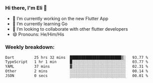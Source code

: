 ### Hi there, I'm Eli 👋
- 🔭 I’m currently working on the new Flutter App
- 🌱 I’m currently learning Go
- 🦄 I’m looking to collaborate with other flutter developers
- 😄 Pronouns: He/Him/His

### Weekly breakdown:
<!--START_SECTION:waka-->

```txt
Dart         25 hrs 32 mins  ███████████████████████▒░   93.77 %
TypeScript   1 hr 1 min      █░░░░░░░░░░░░░░░░░░░░░░░░   03.77 %
YAML         37 mins         ▓░░░░░░░░░░░░░░░░░░░░░░░░   02.31 %
Other        2 mins          ░░░░░░░░░░░░░░░░░░░░░░░░░   00.14 %
JSON         0 secs          ░░░░░░░░░░░░░░░░░░░░░░░░░   00.01 %
```

<!--END_SECTION:waka-->
